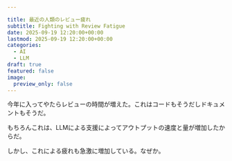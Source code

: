 ```yaml
---

title: 最近の人類のレビュー疲れ
subtitle: Fighting with Review Fatigue
date: 2025-09-19 12:20:00+00:00
lastmod: 2025-09-19 12:20:00+00:00
categories:
  - AI
  - LLM
draft: true
featured: false
image:
  preview_only: false
---
```


今年に入ってやたらレビューの時間が増えた。これはコードもそうだしドキュメントもそうだ。

もちろんこれは、LLMによる支援によってアウトプットの速度と量が増加したからだ。

しかし、これによる疲れも急激に増加している。なぜか。